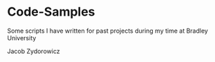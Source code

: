 # Code-Samples
Some scripts I have written for past projects during my time at Bradley University

Jacob Zydorowicz
